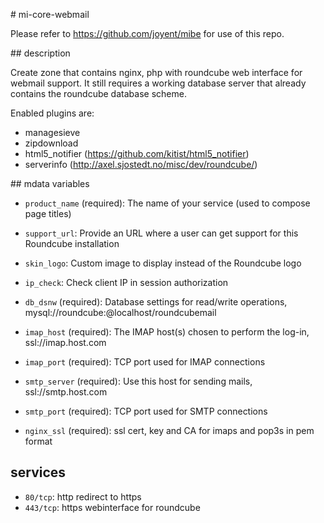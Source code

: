 # mi-core-webmail

Please refer to https://github.com/joyent/mibe for use of this repo.

## description

Create zone that contains nginx, php with roundcube web interface for webmail
support. It still requires a working database server that already contains the
roundcube database scheme.

Enabled plugins are:

- managesieve
- zipdownload
- html5_notifier (https://github.com/kitist/html5_notifier)
- serverinfo (http://axel.sjostedt.no/misc/dev/roundcube/)

## mdata variables

- `product_name` (required): The name of your service (used to compose page titles)
- `support_url`: Provide an URL where a user can get support for this Roundcube installation
- `skin_logo`: Custom image to display instead of the Roundcube logo
- `ip_check`: Check client IP in session authorization

- `db_dsnw` (required): Database settings for read/write operations, mysql://roundcube:@localhost/roundcubemail

- `imap_host` (required): The IMAP host(s) chosen to perform the log-in, ssl://imap.host.com
- `imap_port` (required): TCP port used for IMAP connections
- `smtp_server` (required): Use this host for sending mails, ssl://smtp.host.com
- `smtp_port` (required): TCP port used for SMTP connections

- `nginx_ssl` (required): ssl cert, key and CA for imaps and pop3s in pem format

## services

- `80/tcp`: http redirect to https
- `443/tcp`: https webinterface for roundcube
